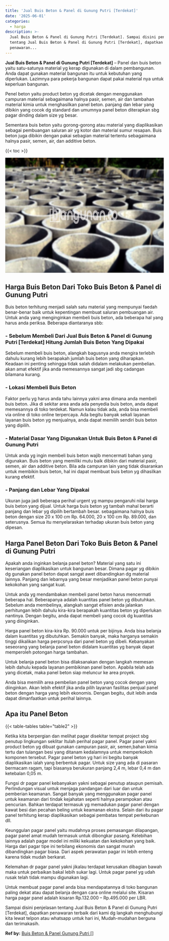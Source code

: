 ```yaml
---
title: 'Jual Buis Beton & Panel di Gunung Putri [Terdekat]'
date: '2025-06-01'
categories:
  - harga
description: >-
  Jual Buis Beton & Panel di Gunung Putri [Terdekat]. Sampai disini penjelasan
  tentang Jual Buis Beton & Panel di Gunung Putri [Terdekat], dapatkan
  penawaran...
---
```


**Jual Buis Beton & Panel di Gunung Putri \[Terdekat\]** – Panel dan buis beton yaitu satu-satunya material yg kerap digunakan di dalam pembangunan. Anda dapat gunakan material bangunan itu untuk kebutuhan yang diperlukan. Lazimnya para pekerja bangunan dapat pakai material nya untuk keperluan bangunan.

Penel beton yaitu product beton yg dicetak dengan menggunakan campuran material sebagaimana halnya pasir, semen, air dan tambahan material kimia untuk menghasilkan panel beton. panjang dan lebar yang dibikin yang cocok dg standard dan umumnya panel beton diterapkan sbg pagar dinding dalam size yg besar.

Sementara buis beton yaitu gorong-gorong atau material yang diaplikasikan sebagai pembuangan saluran air yg kotor dan material sumur resapan. Buis beton juga dibikin dengan pakai sebagian material tertentu sebagaimana halnya pasir, semen, air, dan additive beton.

{{< toc >}}

![Jual Buis Beton & Panel di Gunung Putri [Terdekat]](/images/jual-panel-buis-beton-murah-07.png)

## Harga Buis Beton Dari Toko Buis Beton & Panel di Gunung Putri

Buis beton terhitung menjadi salah satu material yang mempunyai faedah benar-benar baik untuk kepentingan membuat saluran pembuangan air. Untuk anda yang menginginkan membeli buis beton, ada beberapa hal yang harus anda periksa. Beberapa diantaranya sbb:

### \- Sebelum Membeli Dari Jual Buis Beton & Panel di Gunung Putri \[Terdekat\] Hitung Jumlah Buis Beton Yang Dipakai

Sebelum membeli buis beton, alangkah bagusnya anda mengira terlebih dahulu kurang lebih berapakah jumlah buis beton yang diharapkan. Keadaan ini penting sehingga tidak salah didalam melakukan pembelian. akan amat efektif jika anda memesannya sangat jadi sbg cadangan bilamana kurang.

### \- Lokasi Membeli Buis Beton

Faktor perlu yg harus anda tahu lainnya yakni area dimana anda membeli buis beton. Jika di sekitar area anda ada penyedia buis beton, anda dapat memesannya di toko terdekat. Namun kalau tidak ada, anda bisa membeli via online di toko online terpercaya. Ada begitu banyak sekali layanan layanan buis beton yg menjualnya, anda dapat memilih sendiri buis beton yang dipilih.

### \- Material Dasar Yang Digunakan Untuk Buis Beton & Panel di Gunung Putri

Untuk anda yg ingin membeli buis beton wajib mencermati bahan yang digunakan. Buis beton yang memiliki mutu baik dibikin dari material pasir, semen, air dan additive beton. Bila ada campuran lain yang tidak disarankan untuk membikin buis beton, hal ini dapat membuat buis beton yg dihasilkan kurang efektif.

### \- Panjang dan Lebar Yang Dipakai

Ukuran juga jadi beberapa perihal urgent yg mampu pengaruhi nilai harga buis beton yang dijual. Untuk harga buis beton yg tambah mahal berarti panjang dan lebar yg dipilih bertambah besar. sebagaimana halnya buis beton dengan size 20 x 100 cm Rp. 64.000, 20 x 100 cm Rp. 89.000, dan seterusnya. Semua itu menyelaraskan terhadap ukuran buis beton yang dipesan.

## Harga Panel Beton Dari Toko Buis Beton & Panel di Gunung Putri

Apakah anda inginkan belanja panel beton? Material yang satu ini keseriangan diaplikasikan untuk bangunan besar. Dimana pagar yg dibikin dg gunakan panel beton dapat sangat awet dibandingkan dg material lainnya. Panjang dan lebarnya yang besar menjadikan panel beton punyai kekokohan yang sangat kuat.

Untuk anda yg mendambakan membeli panel beton harus mencermati beberapa hal. Beberapanya adalah kuantitas panel beton yg dibutuhkan. Sebelum anda membelinya, alangkah sangat efisien anda jalankan perhitungan lebih dahulu kira-kira berapakah kuantitas beton yg diperlukan nantinya. Dengan begitu, anda dapat membeli yang cocok dg kuantitas yang diinginkan.

Harga panel beton kira-kira Rp. 90.000 untuk per bijinya. Anda bisa belanja dalam kuantitas yg dibutuhkan. Semakin banyak, maka harganya semakin tinggi dikalikan harga perpcsnya dari panel beton yg dibeli. Kebanyakan seseorang yang belanja panel beton didalam kuantitas yg banyak dapat memperoleh potongan harga tambahan.

Untuk belanja panel beton bisa dilaksanakan dengan langkah memesan lebih dahulu kepada layanan pembikinan panel beton. Apabila telah ada yang dicetak, maka panel beton siap meluncur ke area proyek.

Anda bisa memilih area pembelian panel beton yang cocok dengan yang diinginkan. Akan lebih efektif jika anda pilih layanan fasilitas penjual panel beton dengan harga yang lebih ekonomis. Dengan begitu, duit lebih anda dapat dimanfaatkan untuk perihal lainnya.

## Apa itu Panel Beton

{{< table-tables table="table2" >}}

Ketika kita berpergian dan melihat pagar disekitar tempat project sbg penutup lingkungan seklitar Itulah perihal pagar panel. Pagar panel yakni product beton yg dibuat gunakan campuran pasir, air, semen,bahan kimia tertu dan tulangan besi yang ditanam kedalamnya untuk memperkokoh komponen tersebut. Pagar panel beton yg hari ini begitu banyak diaplikasikan ialah yang berbentuk pagar. Untuk size yang ada di pasaran bermacam ragam, tapi biasanya berukuran panjang 2,4 m, lebar 0,4 m dan ketebalan 0,05 m.

Fungsi dr pagar panel kebanyakan yakni sebagai penutup ataupun pemisah. Perlindungan visual untuk menjaga pandangan dari luar dan untuk pemberian keamanan. Sangat banyak yang menggunakan pagar panel untuk keamanan dari tindak kejahatan seperti halnya perampokan atau pencurian. Bahkan terdapat termasuk yg memadukan pagar panel dengan kawat besi dan pecahan beling untuk keamanan ekstra. Selain dari itu pagar panel terhitung kerap diaplikasikan sebagai pembatas tempat perkebunan dll.

Keunggulan pagar panel yaitu mudahnya proses pemasangan dilapangan, pagar panel amat mudah termasuk untuk dibongkar pasang. Kelebihan lainnya adalah pagar model ini miliki kekuatan dan kekokohan yang baik. Harga dari pagar tipe ini terbilang ekonomis dan sangat murah dibandingkan pagar biasa. Dari aspek perawatan pagar ini lebih enteng karena tidak mudah berkarat.

Kelemahan dr pagar panel yakni jikalau terdapat kerusakan dibagian bawah maka untuk perbaikan bakal lebih sukar lagi. Untuk pagar panel yg udah rusak telah tidak mampu digunakan lagi.

Untuk membuat pagar panel anda bisa mendapatannya di toko bangunan paling dekat atau dapat belanja dengan cara online melalui site. Kisaran harga pagar panel adalah kisaran Rp.132.000 – Rp.495.000 per LBR.

Sampai disini penjelasan tentang Jual Buis Beton & Panel di Gunung Putri \[Terdekat\], dapatkan penawaran terbaik dari kami dg langkah menghubungi kita lewat telpon atau whatsapp untuk hari ini, Mudah-mudahan berguna dan terimakasih.

**Ref by:** [Buis Beton & Panel Gunung Putri []](https://id.wikipedia.org/wiki/Buis)
